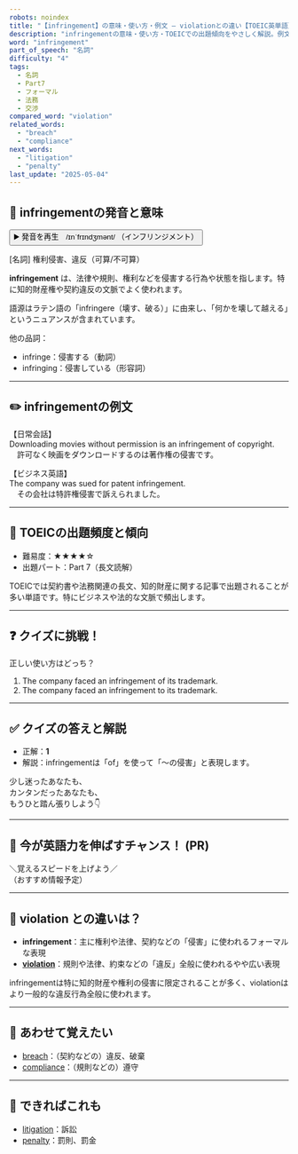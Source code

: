 ```yaml
---
robots: noindex
title: "【infringement】の意味・使い方・例文 ― violationとの違い【TOEIC英単語】"
description: "infringementの意味・使い方・TOEICでの出題傾向をやさしく解説。例文・クイズ付きでviolationとの違いもわかりやすく学べます。"
word: "infringement"
part_of_speech: "名詞"
difficulty: "4"
tags:
  - 名詞
  - Part7
  - フォーマル
  - 法務
  - 交渉
compared_word: "violation"
related_words:
  - "breach"
  - "compliance"
next_words:
  - "litigation"
  - "penalty"
last_update: "2025-05-04"
---
```


## 🔰 infringementの発音と意味

<button class="play-audio" onclick="playTTS('infringement')">
  <span class="play-audio-main">
    ▶️ 発音を再生　/ɪnˈfrɪndʒmənt/
  </span>
  <span class="play-audio-sub">
    （インフリンジメント）
  </span>
</button>

[名詞] 権利侵害、違反（可算/不可算）

**infringement** は、法律や規則、権利などを侵害する行為や状態を指します。特に知的財産権や契約違反の文脈でよく使われます。

語源はラテン語の「infringere（壊す、破る）」に由来し、「何かを壊して越える」というニュアンスが含まれています。

他の品詞：  
- infringe：侵害する（動詞）
- infringing：侵害している（形容詞）

---

## ✏️ infringementの例文

【日常会話】  
Downloading movies without permission is an infringement of copyright.  
　許可なく映画をダウンロードするのは著作権の侵害です。

【ビジネス英語】  
The company was sued for patent infringement.  
　その会社は特許権侵害で訴えられました。

---

## 🎯 TOEICの出題頻度と傾向

- 難易度：★★★★☆
- 出題パート：Part 7（長文読解）

TOEICでは契約書や法務関連の長文、知的財産に関する記事で出題されることが多い単語です。特にビジネスや法的な文脈で頻出します。

---

## ❓ クイズに挑戦！

正しい使い方はどっち？

1. The company faced an infringement of its trademark.  
2. The company faced an infringement to its trademark.

---

## ✅ クイズの答えと解説

- 正解：**1**
- 解説：infringementは「of」を使って「～の侵害」と表現します。

少し迷ったあなたも、  
カンタンだったあなたも、  
もうひと踏ん張りしよう👇️

---

## 🚀 今が英語力を伸ばすチャンス！ (PR)

<div class="info-center">
＼覚えるスピードを上げよう／<br>  
（おすすめ情報予定）
</div>

---

## 🤔  violation との違いは？

- **infringement**：主に権利や法律、契約などの「侵害」に使われるフォーマルな表現
- **[violation](/word/violation)**：規則や法律、約束などの「違反」全般に使われるやや広い表現

infringementは特に知的財産や権利の侵害に限定されることが多く、violationはより一般的な違反行為全般に使われます。

---

## 🧩 あわせて覚えたい

- [breach](/word/breach)：（契約などの）違反、破棄
- [compliance](/word/compliance)：（規則などの）遵守

---

## 📖 できればこれも

- [litigation](/word/litigation)：訴訟
- [penalty](/word/penalty)：罰則、罰金

<!-- cvid: aid04_bid17 -->

